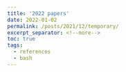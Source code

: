 ```yaml
---
title: '2022 papers'
date: 2022-01-02
permalink: /posts/2021/12/temporary/
excerpt_separator: <!--more-->
toc: true
tags:
  - references
  - bash
---
```



<!--more-->
